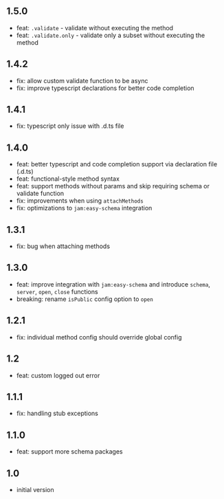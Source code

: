 ## 1.5.0
* feat: `.validate` - validate without executing the method
* feat: `.validate.only` - validate only a subset without executing the method

## 1.4.2
* fix: allow custom validate function to be async
* fix: improve typescript declarations for better code completion

## 1.4.1
* fix: typescript only issue with .d.ts file

## 1.4.0
* feat: better typescript and code completion support via declaration file (.d.ts)
* feat: functional-style method syntax
* feat: support methods without params and skip requiring schema or validate function
* fix: improvements when using `attachMethods`
* fix: optimizations to `jam:easy-schema` integration

## 1.3.1
* fix: bug when attaching methods

## 1.3.0
* feat: improve integration with `jam:easy-schema` and introduce `schema`, `server`, `open`, `close` functions
* breaking: rename `isPublic` config option to `open`

## 1.2.1
* fix: individual method config should override global config

## 1.2
* feat: custom logged out error

## 1.1.1
* fix: handling stub exceptions

## 1.1.0
* feat: support more schema packages

## 1.0
* initial version
